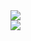 <a href="https://github.com/eliaraven/">
  <img align="center" src="https://github-readme-stats-nine-roan-30.vercel.app/api?username=eliaraven&theme=github_dark&show_icons=true"/>
</a>
<br>
<a href="https://github.com/eliaraven/">
  <img align="center" src="https://github-readme-stats-nine-roan-30.vercel.app/api/top-langs/?username=eliaraven&layout=compact&theme=github_dark&show_icons=true&exclude_repo=github-readme-stats" />
</a>

<!--
**EliaRaven/EliaRaven** is a ✨ _special_ ✨ repository because its `README.md` (this file) appears on your GitHub profile.

Here are some ideas to get you started:

- 🔭 I’m currently working on ...
- 🌱 I’m currently learning ...
- 👯 I’m looking to collaborate on ...
- 🤔 I’m looking for help with ...
- 💬 Ask me about ...
- 📫 How to reach me: ...
- 😄 Pronouns: ...
- ⚡ Fun fact: ...
-->
